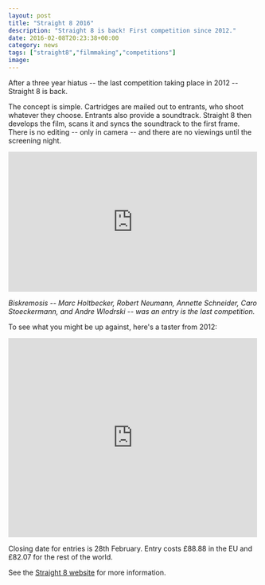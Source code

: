 ```yaml
---
layout: post
title: "Straight 8 2016"
description: "Straight 8 is back! First competition since 2012."
date: 2016-02-08T20:23:38+00:00
category: news
tags: ["straight8","filmmaking","competitions"]
image:
---
```


After a three year hiatus -- the last competition taking place in 2012 -- Straight 8 is back.

The concept is simple. Cartridges are mailed out to entrants, who shoot whatever they choose. Entrants also provide a soundtrack. Straight 8 then develops the film, scans it and syncs the soundtrack to the first frame. There is no editing -- only in camera -- and there are no viewings until the screening night.

<iframe src="https://player.vimeo.com/video/69007024?title=0&byline=0&portrait=0" width="500" height="281" frameborder="0" webkitallowfullscreen mozallowfullscreen allowfullscreen></iframe><p></p>

*Biskremosis -- Marc Holtbecker, Robert Neumann, Annette Schneider, Caro Stoeckermann, and Andre Wlodrski -- was an entry is the last competition.*

To see what you might be up against, here's a taster from 2012:

<iframe src="https://player.vimeo.com/video/42698960?title=0&byline=0&portrait=0" width="500" height="400" frameborder="0" webkitallowfullscreen mozallowfullscreen allowfullscreen></iframe><p></p>

Closing date for entries is 28th February. Entry costs £88.88 in the EU and £82.07 for the rest of the world.

See the [Straight 8 website](http://www.straight8.net/) for more information.
